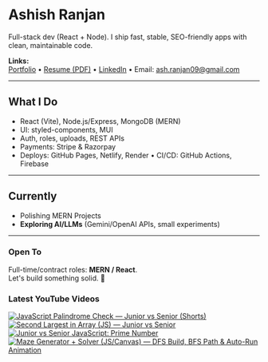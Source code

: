 # Ashish Ranjan

Full-stack dev (React + Node). I ship fast, stable, SEO-friendly apps with clean, maintainable code.

**Links:**  
[Portfolio](https://www.ashishranjan.net) • 
[Resume (PDF)](https://github.com/a2rp/resume/releases/latest/download/Ashish_Ranjan_Resume.pdf) • 
[LinkedIn](https://www.linkedin.com/in/aashishranjan/) • 
Email: ash.ranjan09@gmail.com

---

## What I Do
- React (Vite), Node.js/Express, MongoDB (MERN)
- UI: styled-components, MUI
- Auth, roles, uploads, REST APIs
- Payments: Stripe & Razorpay
- Deploys: GitHub Pages, Netlify, Render • CI/CD: GitHub Actions, Firebase

---

## Currently
- Polishing MERN Projects
- **Exploring AI/LLMs** (Gemini/OpenAI APIs, small experiments)

---

### Open To
Full-time/contract roles: **MERN / React**.  
Let's build something solid. 🚀

### Latest YouTube Videos
<p align="left">

<!-- BEGIN YOUTUBE-CARDS -->
[![JavaScript Palindrome Check — Junior vs Senior (Shorts)](https://ytcards.demolab.com/?id=NU0U14hn0dw&title=JavaScript+Palindrome+Check+%E2%80%94+Junior+vs+Senior+%28Shorts%29&lang=en&timestamp=1761175161&background_color=%230d1117&title_color=%23ffffff&stats_color=%23b3b3b3&max_title_lines=2&width=360&border_radius=10 "JavaScript Palindrome Check — Junior vs Senior (Shorts)")](https://www.youtube.com/shorts/NU0U14hn0dw)
[![Second Largest in Array (JS) — Junior vs Senior](https://ytcards.demolab.com/?id=BHs5yq3_c7A&title=Second+Largest+in+Array+%28JS%29+%E2%80%94+Junior+vs+Senior&lang=en&timestamp=1761174139&background_color=%230d1117&title_color=%23ffffff&stats_color=%23b3b3b3&max_title_lines=2&width=360&border_radius=10 "Second Largest in Array (JS) — Junior vs Senior")](https://www.youtube.com/shorts/BHs5yq3_c7A)
[![Junior vs Senior JavaScript: Prime Number](https://ytcards.demolab.com/?id=i8vP98z5LGo&title=Junior+vs+Senior+JavaScript%3A+Prime+Number&lang=en&timestamp=1761171759&background_color=%230d1117&title_color=%23ffffff&stats_color=%23b3b3b3&max_title_lines=2&width=360&border_radius=10 "Junior vs Senior JavaScript: Prime Number")](https://www.youtube.com/shorts/i8vP98z5LGo)
[![Maze Generator + Solver (JS/Canvas) — DFS Build, BFS Path & Auto-Run Animation](https://ytcards.demolab.com/?id=3HL34Pkx8uQ&title=Maze+Generator+%2B+Solver+%28JS%2FCanvas%29+%E2%80%94+DFS+Build%2C+BFS+Path+%26+Auto-Run+Animation&lang=en&timestamp=1761139451&background_color=%230d1117&title_color=%23ffffff&stats_color=%23b3b3b3&max_title_lines=2&width=360&border_radius=10 "Maze Generator + Solver (JS/Canvas) — DFS Build, BFS Path & Auto-Run Animation")](https://www.youtube.com/shorts/3HL34Pkx8uQ)
<!-- END YOUTUBE-CARDS -->

</p>
